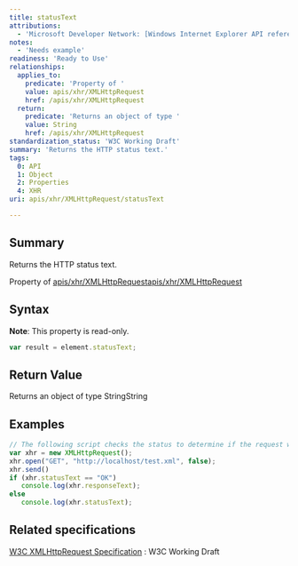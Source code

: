 ```yaml
---
title: statusText
attributions:
  - 'Microsoft Developer Network: [Windows Internet Explorer API reference Article](http://msdn.microsoft.com/en-us/library/ie/hh828809%28v=vs.85%29.aspx)'
notes:
  - 'Needs example'
readiness: 'Ready to Use'
relationships:
  applies_to:
    predicate: 'Property of '
    value: apis/xhr/XMLHttpRequest
    href: /apis/xhr/XMLHttpRequest
  return:
    predicate: 'Returns an object of type '
    value: String
    href: /apis/xhr/XMLHttpRequest
standardization_status: 'W3C Working Draft'
summary: 'Returns the HTTP status text.'
tags:
  0: API
  1: Object
  2: Properties
  4: XHR
uri: apis/xhr/XMLHttpRequest/statusText

---
```

## Summary

Returns the HTTP status text.

Property of [apis/xhr/XMLHttpRequest](/apis/xhr/XMLHttpRequest)[apis/xhr/XMLHttpRequest](/apis/xhr/XMLHttpRequest)

## Syntax

**Note**: This property is read-only.

``` js
var result = element.statusText;
```

## Return Value

Returns an object of type StringString

## Examples

``` js
// The following script checks the status to determine if the request was successful
var xhr = new XMLHttpRequest();
xhr.open("GET", "http://localhost/test.xml", false);
xhr.send()
if (xhr.statusText == "OK")
   console.log(xhr.responseText);
else
   console.log(xhr.statusText);
```

## Related specifications

[W3C XMLHttpRequest Specification](http://www.w3.org/TR/XMLHttpRequest/)
:   W3C Working Draft
